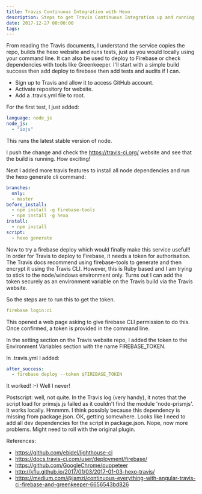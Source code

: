 ```yaml
---
title: Travis Continuous Integration with Hexo
description: Steps to get Travis Continuous Integration up and running with my website.
date: 2017-12-27 00:00:00
tags:
---
```


From reading the Travis documents, I understand the service copies the repo, builds the hexo website and runs tests, just as you would locally using your command line. It can also be used to deploy to Firebase or check dependencies with tools like Greenkeeper. I'll start with a simple build success then add deploy to firebase then add tests and audits if I can.

- Sign up to Travis and allow it to access GitHub account.
- Activate repository for website.
- Add a .travis.yml file to root.

For the first test, I just added:
```yaml
language: node_js
node_js:
  - "iojs"
```
This runs the latest stable version of node.

I push the change and check the https://travis-ci.org/ website and see that the build is running. How exciting!

Next I added more travis features to install all node dependencies and run the hexo generate cli command:
```yaml
branches:
  only:
  - master
before_install:
  - npm install -g firebase-tools
  - npm install -g hexo
install:
  - npm install
script:
  - hexo generate
```
Now to try a firebase deploy which would finally make this service useful!! In order for Travis to deploy to Firebase, it needs a token for authorisation. The Travis docs recommend using firebase-tools to generate and then encrypt it using the Travis CLI. However, this is Ruby based and I am trying to stick to the node/windows environment only. Turns out I can add the token securely as an environment variable on the Travis build via the Travis website.

So the steps are to run this to get the token.
```yaml
firebase login:ci
```
This opened a web page asking to give firebase CLI permission to do this. Once confirmed, a token is provided in the command line.

In the setting section on the Travis website repo, I added the token to the Environment Variables section with the name FIREBASE_TOKEN.

In .travis.yml I added:
```yaml
after_success:
  - firebase deploy --token $FIREBASE_TOKEN
```

It worked! :-) Well I never!

Postscript: well, not quite. In the Travis log (very handy), it notes that the script load for primsjs.js failed as it couldn't find the module 'node-prismjs'. It works locally. Hmmmm. I think possibly because this dependency is missing from package.json. OK, getting somewhere. Looks like I need to add all dev dependencies for the script in package.json. Nope, now more problems. Might need to roll with the original plugin.

References:

- https://github.com/ebidel/lighthouse-ci
- https://docs.travis-ci.com/user/deployment/firebase/
- https://github.com/GoogleChrome/puppeteer
- http://kflu.github.io/2017/01/03/2017-01-03-hexo-travis/
- https://medium.com/@jamzi/continuous-everything-with-angular-travis-ci-firebase-and-greenkeeper-6656543bd826